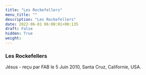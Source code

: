 ```yaml
---
title: "Les Rockefellers"
menu_title: ""
description: "Les Rockefellers"
date: 2022-06-01 06:00:01+00:135
draft: False
hidden: True
weight:
---
```

### Les Rockefellers

Jésus - reçu par FAB le 5 Juin 2010, Santa Cruz, Californie, USA.



